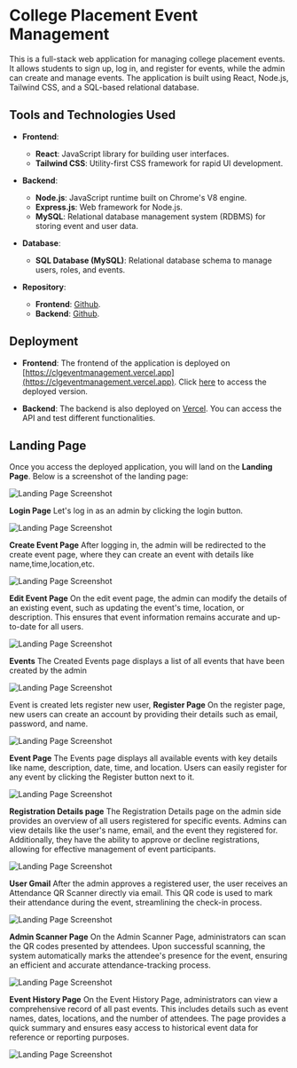 # College Placement Event Management

This is a full-stack web application for managing college placement events. It allows students to sign up, log in, and register for events, while the admin can create and manage events. The application is built using React, Node.js, Tailwind CSS, and a SQL-based relational database.

## Tools and Technologies Used

- **Frontend**: 
  - **React**: JavaScript library for building user interfaces.
  - **Tailwind CSS**: Utility-first CSS framework for rapid UI development.

- **Backend**:
  - **Node.js**: JavaScript runtime built on Chrome's V8 engine.
  - **Express.js**: Web framework for Node.js.
  - **MySQL**: Relational database management system (RDBMS) for storing event and user data.

- **Database**:
  - **SQL Database (MySQL)**: Relational database schema to manage users, roles, and events.

- **Repository**:
  - **Frontend**: [Github](https://github.com/Pranav0728/Event-Management).
  - **Backend**: [Github](https://github.com/Pranav0728/Event-Management-Backend).
  
## Deployment

- **Frontend**: The frontend of the application is deployed on [https://clgeventmanagement.vercel.app](https://clgeventmanagement.vercel.app). Click [here](https://clgeventmanagement.vercel.app/) to access the deployed version.

- **Backend**: The backend is also deployed on [Vercel](https://event-management-backend-five.vercel.app). You can access the API and test different functionalities.

## Landing Page

Once you access the deployed application, you will land on the **Landing Page**. Below is a screenshot of the landing page:

![Landing Page Screenshot](https://github.com/Pranav0728/Event-Management/blob/main/sample_images/1.png)


**Login Page**
Let's log in as an admin by clicking the login button.

![Landing Page Screenshot](https://github.com/Pranav0728/Event-Management/blob/main/sample_images/2.png)


**Create Event Page**
After logging in, the admin will be redirected to the create event page, where they can create an event with details like name,time,location,etc.

![Landing Page Screenshot](https://github.com/Pranav0728/Event-Management/blob/main/sample_images/3.png)


**Edit Event Page**
On the edit event page, the admin can modify the details of an existing event, such as updating the event's time, location, or description. This ensures that event information remains accurate and up-to-date for all users.

![Landing Page Screenshot](https://github.com/Pranav0728/Event-Management/blob/main/sample_images/4.png)


**Events**
The Created Events page displays a list of all events that have been created by the admin

![Landing Page Screenshot](https://github.com/Pranav0728/Event-Management/blob/main/sample_images/5.png)


Event is created lets register new user,
**Register Page**
On the register page, new users can create an account by providing their details such as email, password, and name.

![Landing Page Screenshot](https://github.com/Pranav0728/Event-Management/blob/main/sample_images/7.png)


**Event Page**
The Events page displays all available events with key details like name, description, date, time, and location. Users can easily register for any event by clicking the Register button next to it.

![Landing Page Screenshot](https://github.com/Pranav0728/Event-Management/blob/main/sample_images/8.png)


**Registration Details page**
The Registration Details page on the admin side provides an overview of all users registered for specific events. Admins can view details like the user's name, email, and the event they registered for. Additionally, they have the ability to approve or decline registrations, allowing for effective management of event participants.

![Landing Page Screenshot](https://github.com/Pranav0728/Event-Management/blob/main/sample_images/10.png)


**User Gmail**
After the admin approves a registered user, the user receives an Attendance QR Scanner directly via email. This QR code is used to mark their attendance during the event, streamlining the check-in process.

![Landing Page Screenshot](https://github.com/Pranav0728/Event-Management/blob/main/sample_images/11.png)


**Admin Scanner Page**
On the Admin Scanner Page, administrators can scan the QR codes presented by attendees. Upon successful scanning, the system automatically marks the attendee's presence for the event, ensuring an efficient and accurate attendance-tracking process.

![Landing Page Screenshot](https://github.com/Pranav0728/Event-Management/blob/main/sample_images/12.png)


**Event History Page**
On the Event History Page, administrators can view a comprehensive record of all past events. This includes details such as event names, dates, locations, and the number of attendees. The page provides a quick summary and ensures easy access to historical event data for reference or reporting purposes.

![Landing Page Screenshot](https://github.com/Pranav0728/Event-Management/blob/main/sample_images/13.png)



